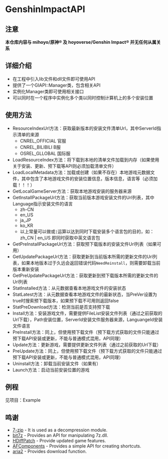 # GenshinImpactAPI

## 注意

**本仓库内容与 mihoyo/原神® 及 hoyoverse/Genshin Impact® 并无任何从属关系**

## 详细介绍

- 在工程中引入lib文件和dll文件即可使用API
- 提供了一个GIAPI::Manager类，包含相关API
- 实例化Manager类即可使用相关接口
- 可以同时在一个程序中实例化多个类以同时控制计算机上的多个安装位置

## 使用方法

- ResourceIndexUrl方法：获取最新版本的安装文件清单Url，其中ServerId指示清单的来源
	- CNREL_OFFICIAL 官服
	- CNREL_BILIBILI B服
	- OSREL_GLLOBAL 国际服
- LoadResourceIndex方法：将下载到本地的清单文件加载到内存（如果使用关于安装、更新、预下载等API则必须加载清单文件）
- LoadLocalMetadata方法：加载或创建（如果不存在）本地游戏元数据文件，其中包含了本地游戏文件的安装位置信息，版本信息，语言等（必须加载！！！）
- GetLocalGameServer方法：获取本地游戏安装的服务器来源
- GetInstallPackageUrl方法：获取当前版本游戏安装文件的Url列表，其中Language指示安装文件的语言
	- zh-CN
	- en_US
	- ja_JP
	- ko_KR
	- 以上常量可以做或`|`运算以达到同时下载安装多个语言包的目的，如：zh_CN | en_US 即同时获取中英文语言包
- GetPreInstallPackageUrl方法：获取预下载版本的安装文件Url列表（如果可用）
- GetUpdatePackageUrl方法：获取更新到当前版本所需的更新文件的Url列表，如果本地版本过于久远会返回错误代码`NeedReinstall`，则需要卸载当前版本重新安装
- GetPreUpdatePackageUrl方法：获取更新到预下载版本所需的更新文件的Url列表
- StatInstalled方法：从元数据查看本地游戏文件的安装状态
- StatLatest方法：从元数据查看本地游戏文件的最新状态，当PreVer设置为true时搜索预下载版本，如果预下载不可用则返回false
- StatPreDownload方法：检测当前是否支持预下载
- Install方法：安装游戏文件，需要提供FileList安装文件列表（通过之前获取的Url下载），Path安装位置，ServerId安装文件服务器来源，LanguangeId安装文件语言
- PreInstall方法：同上，但使用预下载文件（预下载方式获取的文件只能通过预下载API安装或更新，不能与普通模式混用，API同理）
- Update方法：更新游戏，需要提供更新文件列表（通过之前获取的Url下载）
- PreUpdate方法：同上，但使用预下载文件（预下载方式获取的文件只能通过预下载API安装或更新，不能与普通模式混用，API同理）
- Uninstall方法：卸载当前安装文件（如果有）
- Launch方法：启动当前安装位置的游戏

## 例程

见项目：Example

## 鸣谢

- [7-zip](https://7-zip.org/) - It is used as a decompression module.
- [bit7z](https://github.com/rikyoz/bit7z) - Provides an API for manipulating 7z.dll.
- [HDiffPatch](https://github.com/sisong/HDiffPatch) - Provide updated game features.
- [AFComponents](https://github.com/acgnfun/AFComponents) - Provides a simple API for creating shortcuts.
- [aria2](https://github.com/aria2/aria2) - Provides download function.
